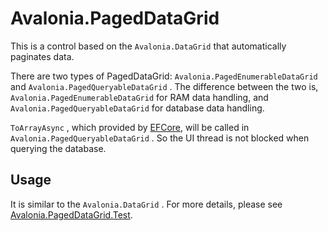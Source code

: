 # Avalonia.PagedDataGrid
This is a control based on the `Avalonia.DataGrid` that automatically paginates data.

There are two types of PagedDataGrid: `Avalonia.PagedEnumerableDataGrid` and `Avalonia.PagedQueryableDataGrid` . The difference between the two is, `Avalonia.PagedEnumerableDataGrid` for RAM data handling, and `Avalonia.PagedQueryableDataGrid` for database data handling.

`ToArrayAsync` , which provided by [EFCore](https://learn.microsoft.com/en-us/ef/core/), will be called in `Avalonia.PagedQueryableDataGrid` . So the UI thread is not blocked when querying the database.

## Usage
It is similar to the `Avalonia.DataGrid` . For more details, please see [Avalonia.PagedDataGrid.Test](https://github.com/tsctsc6/Avalonia.PagedDataGrid/tree/main/Avalonia.PagedDataGrid.Test).
